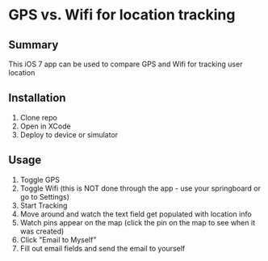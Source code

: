 GPS vs. Wifi for location tracking
=============================================

## Summary
This iOS 7 app can be used to compare GPS and Wifi for tracking user location

## Installation
1. Clone repo
2. Open in XCode
3. Deploy to device or simulator

## Usage
1. Toggle GPS
2. Toggle Wifi (this is NOT done through the app - use your springboard or go to Settings)
3. Start Tracking
4. Move around and watch the text field get populated with location info
5. Watch pins appear on the map (click the pin on the map to see when it was created)
6. Click "Email to Myself"
7. Fill out email fields and send the email to yourself
